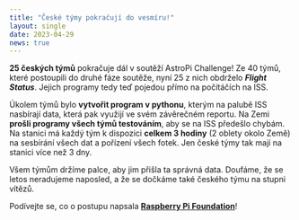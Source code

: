 ```yaml
---
title: "České týmy pokračují do vesmíru!"
layout: single
date: 2023-04-29
news: true
---
```

**25 českých týmů** pokračuje dál v soutěží AstroPi Challenge! Ze 40 týmů, které postoupili do druhé fáze soutěže, nyní 25 z nich obdrželo ***Flight Status***. Jejich programy tedy teď pojedou přímo na počítáčích na ISS.

Úkolem týmů bylo **vytvořit program v pythonu**, kterým na palubě ISS nasbírají data, která pak využijí ve svém závěrečném reportu. Na Zemi **prošli programy všech týmů testováním**, aby se na ISS předešlo chybám. Na stanici má každý tým k dispozici **celkem 3 hodiny** (2 oblety okolo Země) na sesbírání všech dat a pořízení všech fotek. Jen české týmy tak mají na stanici více než 3 dny.

Všem týmům držíme palce, aby jim přišla ta správná data. Doufáme, že se letos neradujeme naposled, a že se dočkáme také českého týmu na stupni vítězů.

Podívejte se, co o postupu napsala **[Raspberry Pi Foundation](https://www.raspberrypi.org/blog/294-teams-experiments-iss-astro-pi-mission-space-lab-2022-23/)**!
